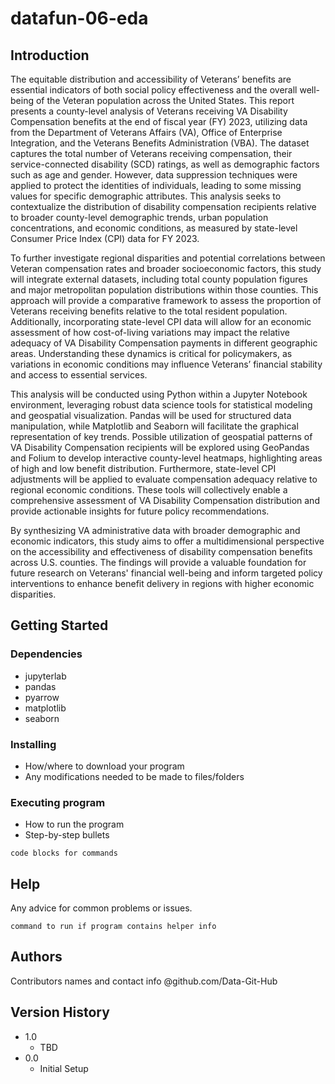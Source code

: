 # datafun-06-eda

## Introduction
The equitable distribution and accessibility of Veterans’ benefits are essential indicators of both social policy effectiveness and the overall well-being of the Veteran population across the United States. This report presents a county-level analysis of Veterans receiving VA Disability Compensation benefits at the end of fiscal year (FY) 2023, utilizing data from the Department of Veterans Affairs (VA), Office of Enterprise Integration, and the Veterans Benefits Administration (VBA). The dataset captures the total number of Veterans receiving compensation, their service-connected disability (SCD) ratings, as well as demographic factors such as age and gender. However, data suppression techniques were applied to protect the identities of individuals, leading to some missing values for specific demographic attributes. This analysis seeks to contextualize the distribution of disability compensation recipients relative to broader county-level demographic trends, urban population concentrations, and economic conditions, as measured by state-level Consumer Price Index (CPI) data for FY 2023.

To further investigate regional disparities and potential correlations between Veteran compensation rates and broader socioeconomic factors, this study will integrate external datasets, including total county population figures and major metropolitan population distributions within those counties. This approach will provide a comparative framework to assess the proportion of Veterans receiving benefits relative to the total resident population. Additionally, incorporating state-level CPI data will allow for an economic assessment of how cost-of-living variations may impact the relative adequacy of VA Disability Compensation payments in different geographic areas. Understanding these dynamics is critical for policymakers, as variations in economic conditions may influence Veterans’ financial stability and access to essential services.

This analysis will be conducted using Python within a Jupyter Notebook environment, leveraging robust data science tools for statistical modeling and geospatial visualization. Pandas will be used for structured data manipulation, while Matplotlib and Seaborn will facilitate the graphical representation of key trends. Possible utilization of geospatial patterns of VA Disability Compensation recipients will be explored using GeoPandas and Folium to develop interactive county-level heatmaps, highlighting areas of high and low benefit distribution. Furthermore, state-level CPI adjustments will be applied to evaluate compensation adequacy relative to regional economic conditions. These tools will collectively enable a comprehensive assessment of VA Disability Compensation distribution and provide actionable insights for future policy recommendations.

By synthesizing VA administrative data with broader demographic and economic indicators, this study aims to offer a multidimensional perspective on the accessibility and effectiveness of disability compensation benefits across U.S. counties. The findings will provide a valuable foundation for future research on Veterans' financial well-being and inform targeted policy interventions to enhance benefit delivery in regions with higher economic disparities.

## Getting Started

### Dependencies

* jupyterlab
* pandas
* pyarrow
* matplotlib
* seaborn

### Installing

* How/where to download your program
* Any modifications needed to be made to files/folders

### Executing program

* How to run the program
* Step-by-step bullets
```
code blocks for commands
```

## Help

Any advice for common problems or issues.
```
command to run if program contains helper info
```

## Authors

Contributors names and contact info
@github.com/Data-Git-Hub

## Version History

* 1.0
    * TBD
* 0.0
    * Initial Setup
